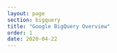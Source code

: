 ```yaml
---
layout: page
section: bigquery
title: "Google BigQuery Overview"
order: 1
date: 2020-04-22
---
```


<!---
Here will be information about Google BigQuery. Why we need it and how SegmentStram operates with it. In fact, BQ is the heart of SegmentStream and this should be explained.
-->
